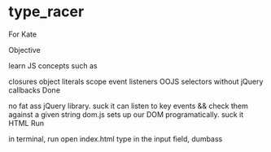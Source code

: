 type_racer
==========

For Kate

Objective

learn JS concepts such as

closures
object literals
scope
event listeners
OOJS
selectors without jQuery
callbacks
Done

no fat ass jQuery library. suck it
can listen to key events && check them against a given string
dom.js sets up our DOM programatically. suck it HTML
Run

in terminal, run open index.html
type in the input field, dumbass

